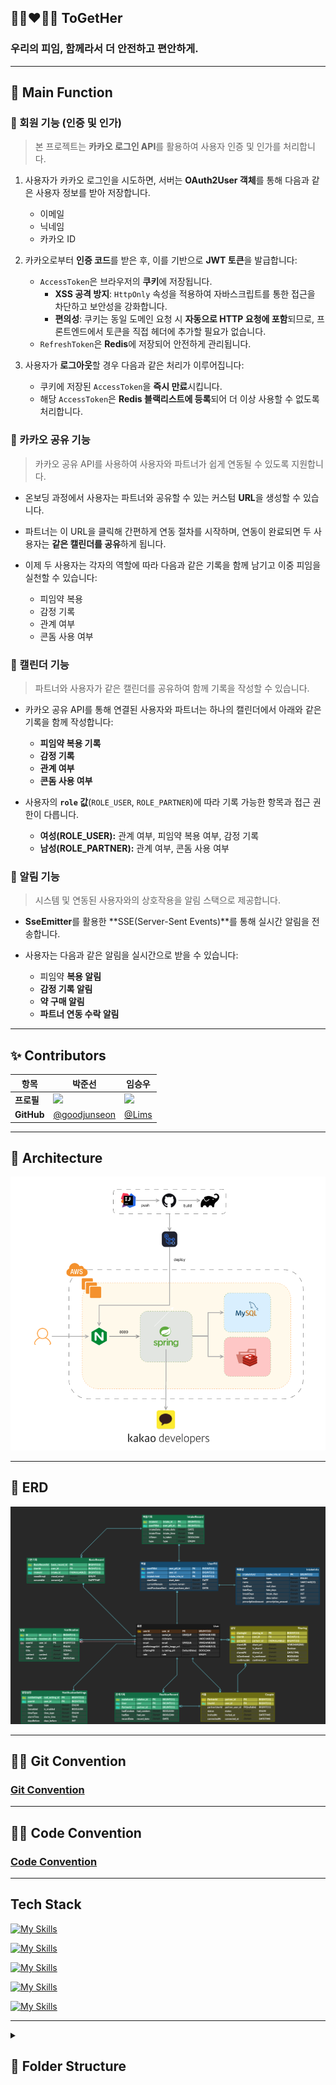 ## 👩🏼‍❤️‍👨🏼 ToGetHer
### 우리의 피임, 함께라서 더 안전하고 편안하게.

---

## 📌 Main Function

### **👤 회원 기능 (인증 및 인가)**

> 본 프로젝트는 **카카오 로그인 API**를 활용하여 사용자 인증 및 인가를 처리합니다.

1. 사용자가 카카오 로그인을 시도하면, 서버는 **OAuth2User 객체**를 통해 다음과 같은 사용자 정보를 받아 저장합니다.
    - 이메일  
    - 닉네임  
    - 카카오 ID  

2. 카카오로부터 **인증 코드**를 받은 후, 이를 기반으로 **JWT 토큰**을 발급합니다:
    - `AccessToken`은 브라우저의 **쿠키**에 저장됩니다.
        - **XSS 공격 방지**: `HttpOnly` 속성을 적용하여 자바스크립트를 통한 접근을 차단하고 보안성을 강화합니다.
        - **편의성**: 쿠키는 동일 도메인 요청 시 **자동으로 HTTP 요청에 포함**되므로, 프론트엔드에서 토큰을 직접 헤더에 추가할 필요가 없습니다.
    - `RefreshToken`은 **Redis**에 저장되어 안전하게 관리됩니다.

3. 사용자가 **로그아웃**할 경우 다음과 같은 처리가 이루어집니다:
    - 쿠키에 저장된 `AccessToken`을 **즉시 만료**시킵니다.
    - 해당 `AccessToken`은 **Redis 블랙리스트에 등록**되어 더 이상 사용할 수 없도록 처리합니다.

### 🔗 카카오 공유 기능

> 카카오 공유 API를 사용하여 사용자와 파트너가 쉽게 연동될 수 있도록 지원합니다.

- 온보딩 과정에서 사용자는 파트너와 공유할 수 있는 커스텀 **URL**을 생성할 수 있습니다.
- 파트너는 이 URL을 클릭해 간편하게 연동 절차를 시작하며, 연동이 완료되면 두 사용자는 **같은 캘린더를 공유**하게 됩니다.
- 이제 두 사용자는 각자의 역할에 따라 다음과 같은 기록을 함께 남기고 이중 피임을 실천할 수 있습니다:
  
    - 피임약 복용
    - 감정 기록
    - 관계 여부
    - 콘돔 사용 여부


### 📅 캘린더 기능

> 파트너와 사용자가 같은 캘린더를 공유하여 함께 기록을 작성할 수 있습니다.

- 카카오 공유 API를 통해 연결된 사용자와 파트너는 하나의 캘린더에서 아래와 같은 기록을 함께 작성합니다:
  
    - **피임약 복용 기록**
    - **감정 기록**
    - **관계 여부**
    - **콘돔 사용 여부**

- 사용자의 **`role` 값**(`ROLE_USER`, `ROLE_PARTNER`)에 따라 기록 가능한 항목과 접근 권한이 다릅니다.
  
    - **여성(ROLE_USER):** 관계 여부, 피임약 복용 여부, 감정 기록
    - **남성(ROLE_PARTNER):** 관계 여부, 콘돔 사용 여부

### 🔔 알림 기능

> 시스템 및 연동된 사용자와의 상호작용을 알림 스택으로 제공합니다.

- **SseEmitter**를 활용한 **SSE(Server-Sent Events)**를 통해 실시간 알림을 전송합니다.
- 사용자는 다음과 같은 알림을 실시간으로 받을 수 있습니다:
  
    - 피임약 **복용 알림**
    - **감정 기록 알림**
    - **약 구매 알림**
    - **파트너 연동 수락 알림**

---

## ✨ Contributors

| 항목       | 박준선 | 임승우 |
|------------|--------|--------|
| **프로필**   | <img src="https://github.com/goodjunseon.png" width="100"> | <img src="https://github.com/swoo0514.png" width="100"> |
| **GitHub**  | [@goodjunseon](https://github.com/goodjunseon) | [@Lims](https://github.com/swoo0514) |

---
## 💫 Architecture
![ToGetHer-Architecture.png](document/ToGetHer-Architecture.png)

---

## 📀 ERD

![ToGetHer-erd.png](document/ToGetHer-erd.png)

---

## 🤝🏻 Git Convention
### [Git Convention](document/GitConvention.md)

---
## 🤝🏻 Code Convention
### [Code Convention](document/CodeConvetion.md)

---
## Tech Stack
[![My Skills](https://skillicons.dev/icons?i=java,spring)](https://skillicons.dev)

[![My Skills](https://skillicons.dev/icons?i=mysql,redis)](https://skillicons.dev)

[![My Skills](https://skillicons.dev/icons?i=aws,linux,nginx)](https://skillicons.dev)

[![My Skills](https://skillicons.dev/icons?i=github,git,githubactions)](https://skillicons.dev)

[![My Skills](https://skillicons.dev/icons?i=idea,postman,figma,discord,notion)](https://skillicons.dev)

---
<details>
<summary> <h2>📁 Folder Structure</h2></summary>
    <div markdown="1">
<h3>도메인 중심 구조 설계(DDD 구조)</h3> 
        
```
├── java
│   └── com
│       └── together
│           └── backend
│               ├── ToGetHerApplication.java
│               ├── domain
│               │   ├── calendar
│               │   │   ├── controller
│               │   │   │   └── CalendarController.java
│               │   │   ├── dto
│               │   │   │   ├── CalendarDetailResponse.java
│               │   │   │   ├── CalendarRecordRequest.java
│               │   │   │   ├── CalendarRecordResponse.java
│               │   │   │   └── CalendarSummaryResponse.java
│               │   │   ├── model
│               │   │   │   └── entity
│               │   │   │       ├── BasicRecord.java
│               │   │   │       ├── CondomUsage.java
│               │   │   │       ├── IntakeRecord.java
│               │   │   │       ├── IntakeType.java
│               │   │   │       ├── MoodType.java
│               │   │   │       └── RelationRecord.java
│               │   │   ├── repository
│               │   │   │   ├── BasicRecordRepository.java
│               │   │   │   ├── IntakeRecordRepository.java
│               │   │   │   └── RelationRecordRepository.java
│               │   │   └── service
│               │   │       ├── CalendarService.java
│               │   │       └── IntakeRecordInitService.java
│               │   ├── couple
│               │   │   ├── controller
│               │   │   │   └── CoupleController.java
│               │   │   ├── model
│               │   │   │   ├── entity
│               │   │   │   │   ├── Couple.java
│               │   │   │   │   └── CoupleStatus.java
│               │   │   │   ├── request
│               │   │   │   │   ├── ConnectRequest.java
│               │   │   │   │   └── CoupleRequest.java
│               │   │   │   └── response
│               │   │   │       ├── ConnectResponse.java
│               │   │   │       └── CoupleResponse.java
│               │   │   ├── repository
│               │   │   │   └── CoupleRepository.java
│               │   │   └── service
│               │   │       └── CoupleService.java
│               │   ├── notification
│               │   │   ├── controller
│               │   │   │   ├── NotificationSettingsController.java
│               │   │   │   └── NotificationSseController.java
│               │   │   ├── model
│               │   │   │   ├── Notification.java
│               │   │   │   ├── NotificationSettings.java
│               │   │   │   ├── NotificationType.java
│               │   │   │   ├── intake
│               │   │   │   │   ├── request
│               │   │   │   │   │   └── IntakeRequest.java
│               │   │   │   │   └── response
│               │   │   │   │       └── IntakeResponse.java
│               │   │   │   └── notification
│               │   │   │       ├── request
│               │   │   │       │   ├── NotificationDayRequest.java
│               │   │   │       │   ├── NotificationEnabledRequest.java
│               │   │   │       │   └── NotificationTimeRequest.java
│               │   │   │       └── response
│               │   │   │           ├── NotificationDayResponse.java
│               │   │   │           ├── NotificationEnabledResponse.java
│               │   │   │           └── NotificationTimeResponse.java
│               │   │   ├── repository
│               │   │   │   ├── NotificationRepository.java
│               │   │   │   └── NotificationSettingsRepository.java
│               │   │   └── service
│               │   │       ├── NotificationService.java
│               │   │       ├── NotificationSettingsService.java
│               │   │       └── NotificationSseService.java
│               │   ├── pill
│               │   │   ├── controller
│               │   │   │   └── UserPillController.java
│               │   │   ├── model
│               │   │   │   ├── IntakeInfo.java
│               │   │   │   ├── IntakeOption.java
│               │   │   │   ├── UserPill.java
│               │   │   │   ├── request
│               │   │   │   │   └── UserPillRequest.java
│               │   │   │   └── response
│               │   │   │       ├── TodayPillResponse.java
│               │   │   │       ├── UserPillRemainResponse.java
│               │   │   │       └── UserPillResponse.java
│               │   │   ├── repository
│               │   │   │   ├── IntakeInfoRepository.java
│               │   │   │   └── UserPillRepository.java
│               │   │   └── service
│               │   │       └── UserPillService.java
│               │   ├── sharing
│               │   │   ├── controller
│               │   │   │   └── SharingController.java
│               │   │   ├── model
│               │   │   │   ├── Sharing.java
│               │   │   │   ├── request
│               │   │   │   │   ├── ConfirmRequest.java
│               │   │   │   │   └── SaveUrlRequest.java
│               │   │   │   └── response
│               │   │   │       ├── ConfirmResponse.java
│               │   │   │       └── SaveUrlResponse.java
│               │   │   ├── repository
│               │   │   │   └── SharingRepository.java
│               │   │   └── service
│               │   │       └── SharingService.java
│               │   └── user
│               │       ├── controller
│               │       │   ├── MainPageController.java
│               │       │   ├── UserAuthController.java
│               │       │   ├── UserController.java
│               │       │   └── UserRedirectionController.java
│               │       ├── model
│               │       │   ├── entity
│               │       │   │   ├── Role.java
│               │       │   │   └── User.java
│               │       │   ├── request
│               │       │   │   └── UserRequest.java
│               │       │   └── response
│               │       │       ├── MyPageResponse.java
│               │       │       ├── UserResponse.java
│               │       │       └── mainpageinfo
│               │       │           ├── PartnerInfoResponse.java
│               │       │           ├── PillInfoResponse.java
│               │       │           └── UserInfoResponse.java
│               │       ├── repository
│               │       │   └── UserRepository.java
│               │       └── service
│               │           ├── MainPageService.java
│               │           ├── UserAuthService.java
│               │           ├── UserDeleteService.java
│               │           └── UserProfileService.java
│               └── global
│                   ├── common
│                   │   ├── BaseResponse.java
│                   │   ├── BaseResponseStatus.java
│                   │   └── model
│                   │       └── BaseEntity.java
│                   ├── config
│                   │   ├── CorsMvcConfig.java
│                   │   ├── RedisConfig.java
│                   │   └── SecurityConfig.java
│                   └── security
│                       ├── jwt
│                       │   ├── JWTFilter.java
│                       │   ├── model
│                       │   │   ├── BlackListToken.java
│                       │   │   └── RefreshToken.java
│                       │   ├── service
│                       │   │   ├── BlackListTokenService.java
│                       │   │   └── JwtTokenService.java
│                       │   └── util
│                       │       ├── CookieUtil.java
│                       │       └── JWTUtil.java
│                       └── oauth2
│                           ├── CustomOAuth2UserService.java
│                           ├── CustomSuccessHandler.java
│                           └── dto
│                               ├── CustomOAuth2User.java
│                               ├── KakaoResponse.java
│                               ├── OAuth2Response.java
│                               └── UserDTO.java
└── resources
    ├── application-dev.yml
    ├── application-prod.yml
    └── application.yml
```
</div>
</details>



